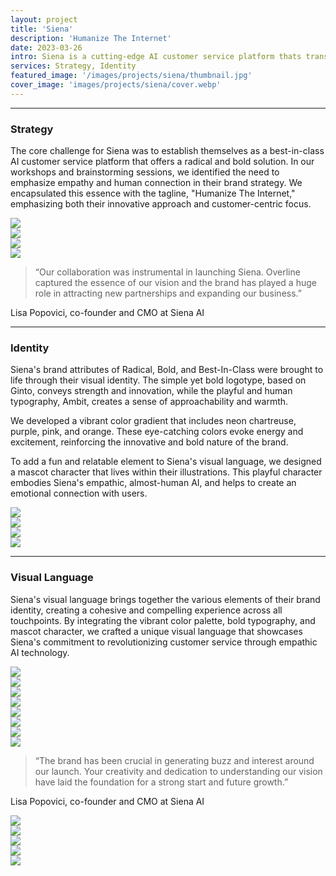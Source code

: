 ```yaml
---
layout: project
title: 'Siena'
description: 'Humanize The Internet'
date: 2023-03-26
intro: Siena is a cutting-edge AI customer service platform thats transforming the way businesses engage with their customers. By harnessing the power of GPT-4 and proprietary models, Siena merges human empathy and intelligent automation, creating an almost-human conversational experience that delights customers across all channels. <p>We partnered with Siena to develop a brand strategy, visual identity, and unique visual language that would resonate with their audience and set them apart from competitors.</p>
services: Strategy, Identity
featured_image: '/images/projects/siena/thumbnail.jpg'
cover_image: 'images/projects/siena/cover.webp'
---
```


<hr class="span-12" />

<div class="span-12 md-span-6">
    <h3 class="displayLarge">Strategy</h3>
</div>

<div class="span-12 md-span-6 md-start-7">
    <p>The core challenge for Siena was to establish themselves as a best-in-class AI customer service platform that offers a radical and bold solution. In our workshops and brainstorming sessions, we identified the need to emphasize empathy and human connection in their brand strategy. We encapsulated this essence with the tagline, "Humanize The Internet," emphasizing both their innovative approach and customer-centric focus.</p>
</div>

<div class="span-12 pt1">
    <img src="{{ '/images/projects/siena/tagline.webp' | relative_url }}" />
</div>

<div class="span-12 sm-span-6 pt1 lg-pt2">
     <img src="{{ '/images/projects/siena/attributes.webp' | relative_url }}" />
</div>
<div class="span-12 sm-span-6 sm-start-7 pt1 lg-pt2">
    <img src="{{ '/images/projects/siena/value-prop.webp' | relative_url }}" />
</div>

<div class="span-12 pt1 lg-pt2 mb10">
    <img src="{{ '/images/projects/siena/summary.webp' | relative_url }}" />
</div>

<div class="span-12 md-span-10 pb6 mb6 mt10">
    <blockquote><span>“</span>Our collaboration was instrumental in launching Siena. Overline captured the essence of our vision and the brand has played a huge role in attracting new partnerships and expanding our business.”</blockquote>
    <p>Lisa Popovici, co-founder and CMO at Siena AI</p>
</div>

<hr class="span-12" />

<div class="span-12 md-span-6">
    <h3 class="displayLarge">Identity</h3>
</div>

<div class="span-12 md-span-6 md-start-7">
    <p>Siena's brand attributes of Radical, Bold, and Best-In-Class were brought to life through their visual identity. The simple yet bold logotype, based on Ginto, conveys strength and innovation, while the playful and human typography, Ambit, creates a sense of approachability and warmth.</p>
    <p>We developed a vibrant color gradient that includes neon chartreuse, purple, pink, and orange. These eye-catching colors evoke energy and excitement, reinforcing the innovative and bold nature of the brand.</p>
    <p>To add a fun and relatable element to Siena's visual language, we designed a mascot character that lives within their illustrations. This playful character embodies Siena's empathic, almost-human AI, and helps to create an emotional connection with users.</p>
</div>

<div class="span-12 pt1 lg-pt2">
    <img src="{{ '/images/projects/siena/logotype.webp' | relative_url }}" />
</div>

<div class="span-12 sm-span-6 pt1 lg-pt2">
     <img src="{{ '/images/projects/siena/mark.webp' | relative_url }}" />
</div>
<div class="span-12 sm-span-6 sm-start-7 pt1 lg-pt2">
    <img src="{{ '/images/projects/siena/logotype-clouds.webp' | relative_url }}" />
</div>

<div class="span-12 pt1 lg-pt2 mb10">
    <img src="{{ '/images/projects/siena/mascot.webp' | relative_url }}" />
</div>

<hr class="span-12" />

<div class="span-12 md-span-6">
    <h3 class="displayLarge">Visual Language</h3>
</div>

<div class="span-12 md-span-6 md-start-7">
    <p>Siena's visual language brings together the various elements of their brand identity, creating a cohesive and compelling experience across all touchpoints. By integrating the vibrant color palette, bold typography, and mascot character, we crafted a unique visual language that showcases Siena's commitment to revolutionizing customer service through empathic AI technology.</p>
</div>

<div class="span-12 sm-span-6 pt1 lg-pt2">
     <img src="{{ '/images/projects/siena/colors.webp' | relative_url }}" />
</div>
<div class="span-12 sm-span-6 sm-start-7 pt1 lg-pt2">
    <img src="{{ '/images/projects/siena/color-balance.webp' | relative_url }}" />
</div>

<div class="span-12 pt1 lg-pt2">
    <img src="{{ '/images/projects/siena/color-cards.webp' | relative_url }}" />
</div>

<div class="span-12 sm-span-6 pt1 lg-pt2">
     <img src="{{ '/images/projects/siena/ambit.webp' | relative_url }}" />
</div>
<div class="span-12 sm-span-6 sm-start-7 pt1 lg-pt2">
    <img src="{{ '/images/projects/siena/ambit-weight.webp' | relative_url }}" />
</div>

<div class="span-12 pt1 lg-pt2">
    <img src="{{ '/images/projects/siena/patterns.webp' | relative_url }}" />
</div>

<div class="span-12 sm-span-6 pt1 lg-pt2">
     <img src="{{ '/images/projects/siena/icons.webp' | relative_url }}" />
</div>
<div class="span-12 sm-span-6 sm-start-7 pt1 lg-pt2">
    <img src="{{ '/images/projects/siena/the-box.webp' | relative_url }}" />
</div>

<div class="span-12 md-span-10 pb6 mb6 mt10">
    <blockquote><span>“</span>The brand has been crucial in generating buzz and interest around our launch. Your creativity and dedication to understanding our vision have laid the foundation for a strong start and future growth.”</blockquote>
    <p>Lisa Popovici, co-founder and CMO at Siena AI</p>
</div>

<div class="span-12 pt1 lg-pt2">
    <img src="{{ '/images/projects/siena/visual-language.webp' | relative_url }}" />
</div>

<div class="span-12 sm-span-6 pt1 lg-pt2">
     <img src="{{ '/images/projects/siena/photography-3.webp' | relative_url }}" />
</div>
<div class="span-12 sm-span-6 sm-start-7 pt1 lg-pt2">
    <img src="{{ '/images/projects/siena/photography-4.webp' | relative_url }}" />
</div>

<div class="span-12 pt1 lg-pt2">
    <img src="{{ '/images/projects/siena/slide.webp' | relative_url }}" />
</div>

<div class="span-12 pt1 lg-pt2">
    <img src="{{ '/images/projects/siena/desktop.webp' | relative_url }}" />
</div>